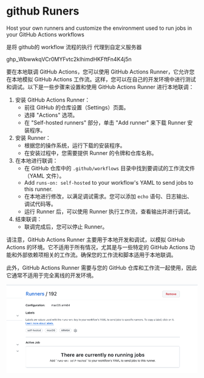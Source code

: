 # github Runers

Host your own runners and customize the environment used to run jobs in your GitHub Actions workflows

是将 github的 workflow 流程的执行 代理到自定义服务器

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

要在本地联调 GitHub Actions，您可以使用 GitHub Actions Runner，它允许您在本地模拟 GitHub Actions 工作流。这样，您可以在自己的开发环境中进行测试和调试。以下是一些步骤来设置和使用 GitHub Actions Runner 进行本地联调：

1. 安装 GitHub Actions Runner：
    - 前往 GitHub 的仓库设置（Settings）页面。
    - 选择 "Actions" 选项。
    - 在 "Self-hosted runners" 部分，单击 "Add runner" 来下载 Runner 安装程序。
2. 安装 Runner：
    - 根据您的操作系统，运行下载的安装程序。
    - 在安装过程中，您需要提供 Runner 的令牌和仓库名称。
3. 在本地进行联调：
    - 在 GitHub 仓库中的 `.github/workflows` 目录中找到要调试的工作流文件（YAML 文件）。
    - Add ``runs-on: self-hosted`` to your workflow's YAML to send jobs to this runner.
    - 在本地进行修改，以满足调试需求。您可以添加 `echo` 语句、日志输出、调试代码等。
    - 运行 Runner 后，可以使用 Runner 执行工作流，查看输出并进行调试。
4. 结束联调：
    - 联调完成后，您可以停止 Runner。

请注意，GitHub Actions Runner 主要用于本地开发和调试，以模拟 GitHub Actions 的环境。它不适用于所有情况，尤其是与一些特定的 GitHub Actions 功能和外部依赖项相关的工作流。确保您的工作流和脚本适用于本地联调。

此外，GitHub Actions Runner 需要与您的 GitHub 仓库和工作流一起使用，因此它通常不适用于完全离线的开发环境。

![Untitled](github%20Runers%20f9b607e91a654649b49745f792de44fa/Untitled.png)